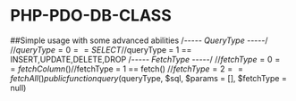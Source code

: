 # PHP-PDO-DB-CLASS

##Simple usage with some advanced abilities 
/*----- QueryType -----*/
//$queryType = 0 == SELECT
//$queryType = 1 == INSERT,UPDATE,DELETE,DROP
/*----- FetchType -----*/
//$fetchType = 0 == fetchColumn()
//$fetchType = 1 == fetch()
//$fetchType = 2 == fetchAll()
public function query($queryType, $sql, $params = [], $fetchType = null)
